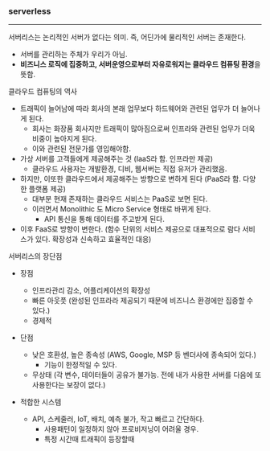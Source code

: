 ### serverless

<hr>
서버리스는 논리적인 서버가 없다는 의미. 즉, 어딘가에 물리적인 서버는 존재한다.

- 서버를 관리하는 주체가 우리가 아님.
- **비즈니스 로직에 집중하고, 서버운영으로부터 자유로워지는 클라우드 컴퓨팅 환경**을 뜻함.



클라우드 컴퓨팅의 역사

- 트래픽이 늘어남에 따라 회사의 본래 업무보다 하드웨어와 관련된 업무가 더 늘어나게 된다.
  - 회사는 화장품 회사지만 트래픽이 많아짐으로써 인프라와 관련된 업무가 더욱 비중이 높아지게 된다.
  - 이와 관련된 전문가를 영입해야함.
- 가상 서버를 고객들에게 제공해주는 것 (IaaS라 함. 인프라만 제공)
  - 클라우드 사용자는 개발환경, 디비, 웹서버는 직접 유저가 관리했음.
- 하지만, 이또한 클라우드에서 제공해주는 방향으로 변하게 된다 (PaaS라 함. 다양한 플랫폼 제공)
  - 대부분 현재 존재하는 클라우드 서비스는 PaaS로 보면 된다.
  - 이러면서 Monolithic 도 Micro Service 형태로 바뀌게 된다.
    - API 통신을 통해 데이터를 주고받게 된다.
- 이후 FaaS로 방향이 변한다. (함수 단위의 서비스 제공으로 대표적으로 람다 서비스가 있다. 확장성과 신속하고 효율적인 대응)



서버리스의 장단점

- 장점
  - 인프라관리 감소, 어플리케이션의 확장성
  - 빠른 아웃풋 (완성된 인프라라 제공되기 때문에 비즈니스 환경에만 집중할 수 있다.)
  - 경제적
- 단점
  - 낮은 호환성, 높은 종속성 (AWS, Google, MSP 등 벤더사에 종속되어 있다.)
    - 기능이 한정적일 수 있다.
  - 무상태 (각 변수, 데이터들이 공유가 불가능. 전에 내가 사용한 서버를 다음에 또 사용한다는 보장이 없다.)

- 적합한 시스템
  - API, 스케줄러, IoT, 배치, 예측 불가, 작고 빠르고 간단하다.
    - 사용패턴이 일정하지 않아 프로비저닝이 어려울 경우.
    - 특정 시간때 트래픽이 등장할때













